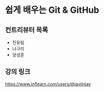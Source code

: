 # 쉽게 배우는 Git & GitHub

## 컨트리뷰터 목록

- 진유림
- 너구리
- 양성훈

## 강의 링크
https://www.inflearn.com/users/@jayjinjay